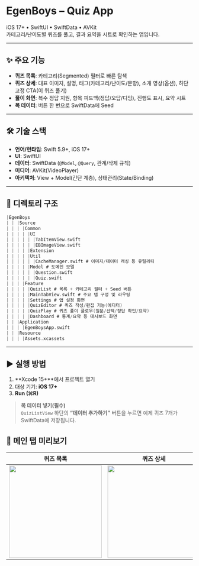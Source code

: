 # EgenBoys – Quiz App

iOS 17+ • SwiftUI • SwiftData • AVKit  
카테고리/난이도별 퀴즈를 풀고, 결과 요약을 시트로 확인하는 앱입니다.

---

## ✨ 주요 기능

- **퀴즈 목록**: 카테고리(Segmented) 필터로 빠른 탐색
- **퀴즈 상세**: 대표 이미지, 설명, 태그(카테고리/난이도/문항), 소개 영상(옵션), 하단 고정 CTA(이 퀴즈 풀기)
- **풀이 화면**: 복수 정답 지원, 항목 피드백(정답/오답/디밍), 진행도 표시, 요약 시트
- **목 데이터**: 버튼 한 번으로 SwiftData에 Seed

---

## 🛠 기술 스택

- **언어/런타임**: Swift 5.9+, iOS 17+
- **UI**: SwiftUI
- **데이터**: SwiftData (`@Model`, `@Query`, 관계/삭제 규칙)
- **미디어**: AVKit(VideoPlayer)
- **아키텍처**: View + Model(간단 계층), 상태관리(State/Binding)

---

## 📁 디렉토리 구조

```swift
|EgenBoys
| | |Source
| | | |Common
| | | | |UI
| | | | | |TabItemView.swift
| | | | | |EBImageView.swift
| | | | |Extension
| | | | |Util
| | | | | |CacheManager.swift # 이미지/데이터 캐싱 등 유틸리티
| | | | |Model # 도메인 모델
| | | | | |Question.swift
| | | | | |Quiz.swift
| | | |Feature
| | | | |QuizList # 목록 + 카테고리 필터 + Seed 버튼
| | | | |MainTabView.swift # 주요 탭 구성 및 라우팅
| | | | |Settings # 앱 설정 화면
| | | | |QuizEditor # 퀴즈 작성/편집 기능(에디터)
| | | | |QuizPlay # 퀴즈 풀이 플로우(질문/선택/정답 확인/요약)
| | | | |Dashboard # 통계/요약 등 대시보드 화면
| | |Application
| | | |EgenBoysApp.swift
| | |Resource
| | | |Assets.xcassets
```

---

## ▶️ 실행 방법

1. **Xcode 15+**에서 프로젝트 열기
2. 대상 기기: **iOS 17+**
3. **Run (⌘R)**

> **목 데이터 넣기(필수)**  
> `QuizListView` 하단의 **“데이터 추가하기”** 버튼을 누르면 예제 퀴즈 7개가 SwiftData에 저장됩니다.

## 📸 메인 탭 미리보기

| 퀴즈 목록                                                     | 퀴즈 상세                                                   | 풀이 화면                                                 | 대시보드                                                       |
| ------------------------------------------------------------- | ----------------------------------------------------------- | --------------------------------------------------------- | -------------------------------------------------------------- |
| <img src="https://github.com/user-attachments/assets/7c20a783-034f-4726-b09b-ee8e5b844c22" width="250" /> | <img src="https://github.com/user-attachments/assets/96bd2f3f-153e-4f83-8557-2985721a818e" width="250" /> | <img src="https://github.com/user-attachments/assets/bb3a7147-9e55-44d2-b7c9-2d2b29090dd1" width="250" /> | <img width="250" alt="image" src="https://github.com/user-attachments/assets/403bb2a7-122c-48e2-8abd-3992f5697558" /> |

